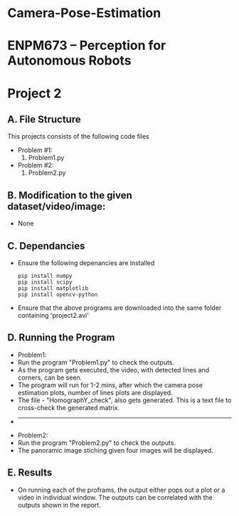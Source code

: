 # Camera-Pose-Estimation
# ENPM673 – Perception for Autonomous Robots

# Project 2

## A. File Structure

This projects consists of the following code files
+ Problem #1:
    1. Problem1.py
+ Problem #2:
    1. Problem2.py

## B. Modification to the given dataset/video/image:
- None

## C. Dependancies

+ Ensure the following depenancies are installed
    ```
    pip install numpy
    pip install scipy
    pip install matplotlib
    pip install opencv-python
    ```

+ Ensure that the above programs are downloaded into the same folder containing 
'project2.avi'

## D. Running the Program

+ Problem1:
+ Run the program "Problem1.py" to check the outputs.
+ As the program gets executed, the video, with detected lines and corners, can be seen.
+ The program will run for 1-2 mins, after which the camera pose estimation plots, number of lines plots are displayed.
+ The file - "HomographY_check", also gets generated. This is a text file to cross-check the generated matrix.
+ ---------
+ Problem2:
+ Run the program "Problem2.py" to check the outputs.
+ The panoramic image stiching given four images will be displayed.

## E. Results
+ On running each of the proframs, the output either pops out a plot or a video in individual window. The outputs can be correlated with the outputs shown in the report.

